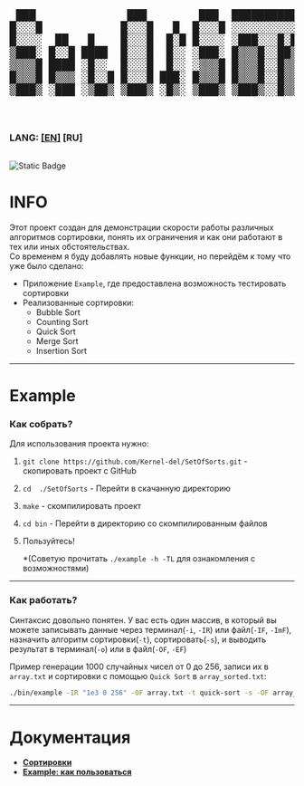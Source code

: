 <div style="width: 100%; overflow-x: auto;">
  <pre style="font-family: monospace; font-size: 2vw; line-height: 1.14; white-space: pre;">
 ███              ███        ███  ████████████████████████
█░░░█            █░░░█   █  █░░░█ ░░░░░░░░░░░░░██░░░░░░░░
█░░░░  ██   █    █░░░█  █░█ █░░░░ ░███░░░█░██░░██░░███░░░
▒███░ █░░█ ████  █░░░█  █░░ ░███░ █▒▒▒█░░██▒▒█░██░█▒▒▒░░
▒▒▒▒█ ████ ░█░░  █░░░█  █░░ ░▒▒▒█ █▒▒▒█░░█▒▒▒▒░██░▒██▒░░
█▒▒▒█ █▒▒▒ ░█░░█ █░░░█ ███░ █▒▒▒█ █▒▒▒█░░█▒▒▒▒░██░▒▒▒█░
▒███▒ ░███ ░▒██▒ ▒███▒ ░█▒░ ▒███▒ ▒███▒░░█▒▒▒▒░█░░███▒░
  </pre>
</div>

<div style="display: flex; justify-content: space-between; align-items: center; width: 100%;">
  <div>
    <h3>LANG: <a href="./README.md">[EN]</a> [RU]</h3>
  </div>
</div>

![Static Badge](https://img.shields.io/badge/17+-blue?logo=c%2B%2B)
# INFO

Этот проект создан для демонстрации скорости работы различных алгоритмов сортировки, понять их ограничения и как они работают в тех или иных обстоятельствах.<br>
Со временем я буду добaвлять новые функции, но перейдём к тому что уже было сделано:
* Приложение `Example`, где предоставлена возможность тестировать сортировки 
* Реализованные сортировки:
  * Bubble Sort
  * Counting Sort
  * Quick Sort
  * Merge Sort
  * Insertion Sort

----
# Example

### Как собрать?
Для использования проекта нужно:
1. `git clone https://github.com/Kernel-del/SetOfSorts.git` - скопировать проект с GitHub
2. `cd  ./SetOfSorts` - Перейти в скачанную директорию
3. `make` - скомпилировать проект
4. `cd bin` - Перейти в директорию со скомпилированным файлов
5. Пользуйтесь! 

    *(Советую прочитать `./example -h -TL` для ознакомления с возможностями)
---
### Как работать?
Синтаксис довольно понятен. У вас есть один массив, в который вы можете записывать данные через терминал(`-i`, `-IR`) или файл(`-IF`, `-ImF`), назначить алгоритм сортировки(`-t`), сортировать(`-s`), и выводить результат в терминал(`-o`) или в файл(`-OF`, `-EF`)

Пример генерации 1000 случайных чисел от 0 до 256, записи их в `array.txt` и сортировки с помощью `Quick Sort` в `array_sorted.txt`:
```bash
./bin/example -IR "1e3 0 256" -OF array.txt -t quick-sort -s -OF array_sorted.txt
```
---
# Документация
<ul>
  <li><a href="ru/sorts.md" id="next-sorts"><strong>Сортировки</strong></a></li>
  <li><a href="ru/example.md" id="next-example"><strong>Example: как пользоваться</strong></a></li>
</ul>
